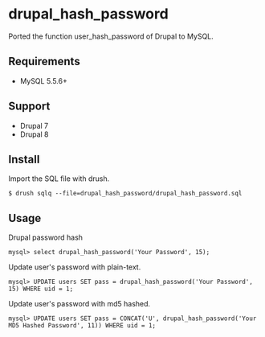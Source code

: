 # drupal_hash_password
Ported the function user_hash_password of Drupal to MySQL.

Requirements
------------

* MySQL 5.5.6+

Support
-------

* Drupal 7
* Drupal 8

Install
-------

Import the SQL file with drush. 

    $ drush sqlq --file=drupal_hash_password/drupal_hash_password.sql

Usage
-----

Drupal password hash

    mysql> select drupal_hash_password('Your Password', 15);

Update user's password with plain-text.

    mysql> UPDATE users SET pass = drupal_hash_password('Your Password', 15) WHERE uid = 1;

Update user's password with md5 hashed.

    mysql> UPDATE users SET pass = CONCAT('U', drupal_hash_password('Your MD5 Hashed Password', 11)) WHERE uid = 1;
